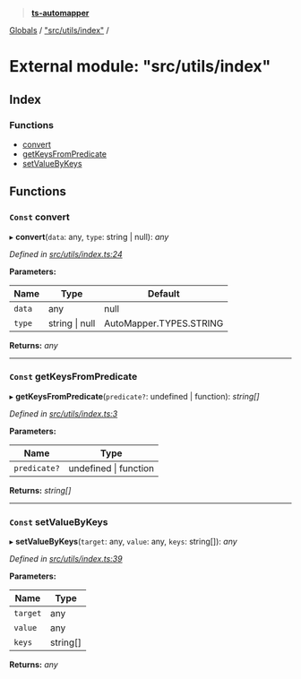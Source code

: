 > **[ts-automapper](../README.md)**

[Globals](../globals.md) / ["src/utils/index"](_src_utils_index_.md) /

# External module: "src/utils/index"

## Index

### Functions

* [convert](_src_utils_index_.md#const-convert)
* [getKeysFromPredicate](_src_utils_index_.md#const-getkeysfrompredicate)
* [setValueByKeys](_src_utils_index_.md#const-setvaluebykeys)

## Functions

### `Const` convert

▸ **convert**(`data`: any, `type`: string | null): *any*

*Defined in [src/utils/index.ts:24](https://github.com/MADEiN83/ts-automapper/blob/bac2dd4/src/utils/index.ts#L24)*

**Parameters:**

Name | Type | Default |
------ | ------ | ------ |
`data` | any |  null |
`type` | string \| null |  AutoMapper.TYPES.STRING |

**Returns:** *any*

___

### `Const` getKeysFromPredicate

▸ **getKeysFromPredicate**(`predicate?`: undefined | function): *string[]*

*Defined in [src/utils/index.ts:3](https://github.com/MADEiN83/ts-automapper/blob/bac2dd4/src/utils/index.ts#L3)*

**Parameters:**

Name | Type |
------ | ------ |
`predicate?` | undefined \| function |

**Returns:** *string[]*

___

### `Const` setValueByKeys

▸ **setValueByKeys**(`target`: any, `value`: any, `keys`: string[]): *any*

*Defined in [src/utils/index.ts:39](https://github.com/MADEiN83/ts-automapper/blob/bac2dd4/src/utils/index.ts#L39)*

**Parameters:**

Name | Type |
------ | ------ |
`target` | any |
`value` | any |
`keys` | string[] |

**Returns:** *any*